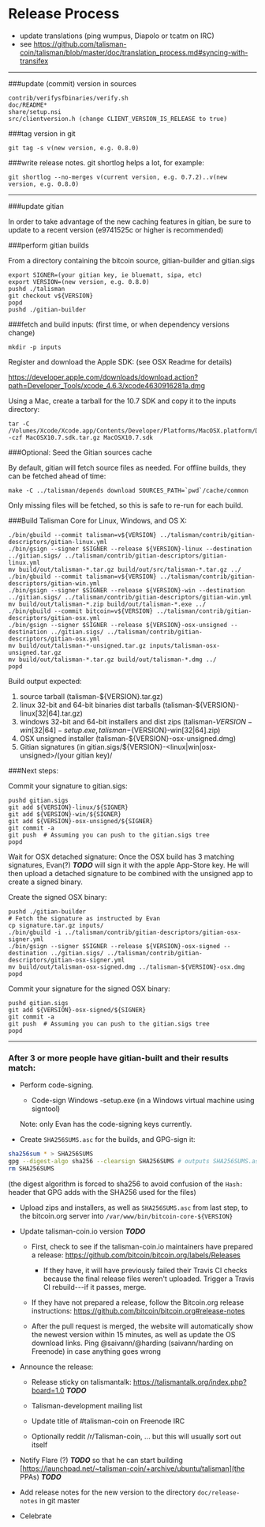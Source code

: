Release Process
====================

* update translations (ping wumpus, Diapolo or tcatm on IRC)
* see https://github.com/talisman-coin/talisman/blob/master/doc/translation_process.md#syncing-with-transifex

* * *

###update (commit) version in sources

	contrib/verifysfbinaries/verify.sh
	doc/README*
	share/setup.nsi
	src/clientversion.h (change CLIENT_VERSION_IS_RELEASE to true)

###tag version in git

	git tag -s v(new version, e.g. 0.8.0)

###write release notes. git shortlog helps a lot, for example:

	git shortlog --no-merges v(current version, e.g. 0.7.2)..v(new version, e.g. 0.8.0)

* * *

###update gitian

 In order to take advantage of the new caching features in gitian, be sure to update to a recent version (e9741525c or higher is recommended)

###perform gitian builds

 From a directory containing the bitcoin source, gitian-builder and gitian.sigs

	export SIGNER=(your gitian key, ie bluematt, sipa, etc)
	export VERSION=(new version, e.g. 0.8.0)
	pushd ./talisman
	git checkout v${VERSION}
	popd
	pushd ./gitian-builder

###fetch and build inputs: (first time, or when dependency versions change)
 
	mkdir -p inputs

 Register and download the Apple SDK: (see OSX Readme for details)
 
 https://developer.apple.com/downloads/download.action?path=Developer_Tools/xcode_4.6.3/xcode4630916281a.dmg
 
 Using a Mac, create a tarball for the 10.7 SDK and copy it to the inputs directory:
 
	tar -C /Volumes/Xcode/Xcode.app/Contents/Developer/Platforms/MacOSX.platform/Developer/SDKs/ -czf MacOSX10.7.sdk.tar.gz MacOSX10.7.sdk

###Optional: Seed the Gitian sources cache

  By default, gitian will fetch source files as needed. For offline builds, they can be fetched ahead of time:

	make -C ../talisman/depends download SOURCES_PATH=`pwd`/cache/common

  Only missing files will be fetched, so this is safe to re-run for each build.

###Build Talisman Core for Linux, Windows, and OS X:

	./bin/gbuild --commit talisman=v${VERSION} ../talisman/contrib/gitian-descriptors/gitian-linux.yml
	./bin/gsign --signer $SIGNER --release ${VERSION}-linux --destination ../gitian.sigs/ ../talisman/contrib/gitian-descriptors/gitian-linux.yml
	mv build/out/talisman-*.tar.gz build/out/src/talisman-*.tar.gz ../
	./bin/gbuild --commit talisman=v${VERSION} ../talisman/contrib/gitian-descriptors/gitian-win.yml
	./bin/gsign --signer $SIGNER --release ${VERSION}-win --destination ../gitian.sigs/ ../talisman/contrib/gitian-descriptors/gitian-win.yml
	mv build/out/talisman-*.zip build/out/talisman-*.exe ../
	./bin/gbuild --commit bitcoin=v${VERSION} ../talisman/contrib/gitian-descriptors/gitian-osx.yml
	./bin/gsign --signer $SIGNER --release ${VERSION}-osx-unsigned --destination ../gitian.sigs/ ../talisman/contrib/gitian-descriptors/gitian-osx.yml
	mv build/out/talisman-*-unsigned.tar.gz inputs/talisman-osx-unsigned.tar.gz
	mv build/out/talisman-*.tar.gz build/out/talisman-*.dmg ../
	popd
  Build output expected:

  1. source tarball (talisman-${VERSION}.tar.gz)
  2. linux 32-bit and 64-bit binaries dist tarballs (talisman-${VERSION}-linux[32|64].tar.gz)
  3. windows 32-bit and 64-bit installers and dist zips (talisman-${VERSION}-win[32|64]-setup.exe, talisman-${VERSION}-win[32|64].zip)
  4. OSX unsigned installer (talisman-${VERSION}-osx-unsigned.dmg)
  5. Gitian signatures (in gitian.sigs/${VERSION}-<linux|win|osx-unsigned>/(your gitian key)/

###Next steps:

Commit your signature to gitian.sigs:

	pushd gitian.sigs
	git add ${VERSION}-linux/${SIGNER}
	git add ${VERSION}-win/${SIGNER}
	git add ${VERSION}-osx-unsigned/${SIGNER}
	git commit -a
	git push  # Assuming you can push to the gitian.sigs tree
	popd

  Wait for OSX detached signature:
	Once the OSX build has 3 matching signatures, Evan(?) ***TODO*** will sign it with the apple App-Store key.
	He will then upload a detached signature to be combined with the unsigned app to create a signed binary.

  Create the signed OSX binary:

	pushd ./gitian-builder
	# Fetch the signature as instructed by Evan
	cp signature.tar.gz inputs/
	./bin/gbuild -i ../talisman/contrib/gitian-descriptors/gitian-osx-signer.yml
	./bin/gsign --signer $SIGNER --release ${VERSION}-osx-signed --destination ../gitian.sigs/ ../talisman/contrib/gitian-descriptors/gitian-osx-signer.yml
	mv build/out/talisman-osx-signed.dmg ../talisman-${VERSION}-osx.dmg
	popd

Commit your signature for the signed OSX binary:

	pushd gitian.sigs
	git add ${VERSION}-osx-signed/${SIGNER}
	git commit -a
	git push  # Assuming you can push to the gitian.sigs tree
	popd

-------------------------------------------------------------------------

### After 3 or more people have gitian-built and their results match:

- Perform code-signing.

    - Code-sign Windows -setup.exe (in a Windows virtual machine using signtool)

  Note: only Evan has the code-signing keys currently.

- Create `SHA256SUMS.asc` for the builds, and GPG-sign it:
```bash
sha256sum * > SHA256SUMS
gpg --digest-algo sha256 --clearsign SHA256SUMS # outputs SHA256SUMS.asc
rm SHA256SUMS
```
(the digest algorithm is forced to sha256 to avoid confusion of the `Hash:` header that GPG adds with the SHA256 used for the files)

- Upload zips and installers, as well as `SHA256SUMS.asc` from last step, to the bitcoin.org server
  into `/var/www/bin/bitcoin-core-${VERSION}`

- Update talisman-coin.io version ***TODO***

  - First, check to see if the talisman-coin.io maintainers have prepared a
    release: https://github.com/bitcoin/bitcoin.org/labels/Releases

      - If they have, it will have previously failed their Travis CI
        checks because the final release files weren't uploaded.
        Trigger a Travis CI rebuild---if it passes, merge.

  - If they have not prepared a release, follow the Bitcoin.org release
    instructions: https://github.com/bitcoin/bitcoin.org#release-notes

  - After the pull request is merged, the website will automatically show the newest version within 15 minutes, as well
    as update the OS download links. Ping @saivann/@harding (saivann/harding on Freenode) in case anything goes wrong

- Announce the release:

  - Release sticky on talismantalk: https://talismantalk.org/index.php?board=1.0 ***TODO***

  - Talisman-development mailing list

  - Update title of #talisman-coin on Freenode IRC

  - Optionally reddit /r/Talisman-coin, ... but this will usually sort out itself

- Notify Flare (?) ***TODO*** so that he can start building [https://launchpad.net/~talisman-coin/+archive/ubuntu/talisman](the PPAs) ***TODO***

- Add release notes for the new version to the directory `doc/release-notes` in git master

- Celebrate
